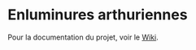 # Enluminures arthuriennes
Pour la documentation du projet, voir le [Wiki](https://github.com/ellieiri/enluminures_arthuriennes.wiki.git).
